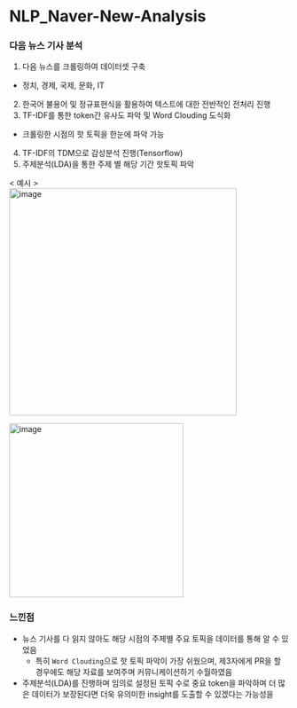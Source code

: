 # NLP_Naver-New-Analysis

### 다음 뉴스 기사 분석  
1. 다음 뉴스를 크롤링하여 데이터셋 구축
  * 정치, 경제, 국제, 문화, IT
2. 한국어 불용어 및 정규표현식을 활용하여 텍스트에 대한 전반적인 전처리 진행
3. TF-IDF를 통한 token간 유사도 파악 및 Word Clouding 도식화
  * 크롤링한 시점의 핫 토픽을 한눈에 파악 가능
4. TF-IDF의 TDM으로 감성분석 진행(Tensorflow)
5. 주제분석(LDA)을 통한 주제 별 해당 기간 핫토픽 파악

< 예시 >  
<img width="410" alt="image" src="https://user-images.githubusercontent.com/87609200/215308964-6669ab27-d065-4f64-b315-cdfa3417d39b.png">  

<img width="314" alt="image" src="https://user-images.githubusercontent.com/87609200/215308967-c5fa15e9-1393-4de5-b349-fa1e62e4ef44.png">  

### 느낀점  
* 뉴스 기사를 다 읽지 않아도 해당 시점의 주제별 주요 토픽을 데이터를 통해 알 수 있었음
  * 특히 `Word Clouding`으로 핫 토픽 파악이 가장 쉬웠으며, 제3자에게 PR을 할 경우에도 해당 자료를 보여주며 커뮤니케이션하기 수월하였음
* 주제분석(LDA)를 진행하며 임의로 설정된 토픽 수로 중요 token을 파악하며 더 많은 데이터가 보장된다면 더욱 유의미한 insight를 도출할 수 있겠다는 가능성을 
